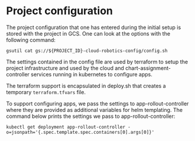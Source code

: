 # Project configuration

The project configuration that one has entered during the initial setup is
stored with the project in GCS. One can look at the options with the following
command:

```shell
gsutil cat gs://${PROJECT_ID}-cloud-robotics-config/config.sh
```

The settings contained in the config file are used by terraform to setup the
project infrastructure and used by the cloud and chart-assignment-controller services running
in kubernetes to configure apps.

The terraform support is encapsulated in deploy.sh that creates a temporary
`terraform.tfvars` file.

To support configuring apps, we pass the settings to app-rollout-controller where they are
provided as additional variables for helm templating. The command below prints
the settings we pass to app-rollout-controller:

```shell
kubectl get deployment app-rollout-controller -o=jsonpath='{.spec.template.spec.containers[0].args[0]}'
```

